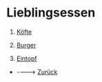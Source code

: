 # Lieblingsessen

1. [Köfte](Köfte.md)

2. [Burger](burger.md)

3. [Eintopf](eintopf.md)

- ---->   <a href="../inhalt.md" target="" style="text-align: center;">Zurück</a>